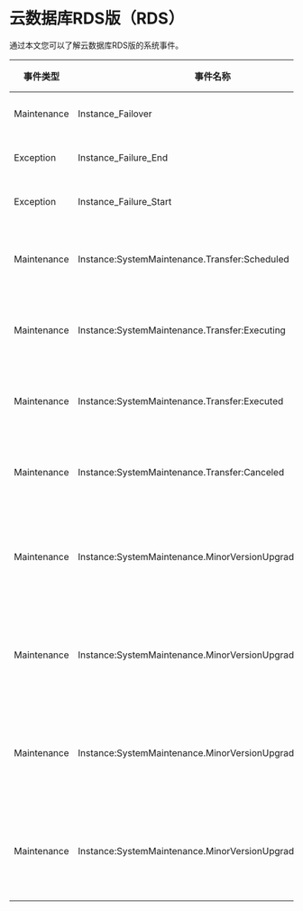 # 云数据库RDS版（RDS）

通过本文您可以了解云数据库RDS版的系统事件。

|事件类型|事件名称|事件含义|事件状态|事件等级|
|----|----|----|----|----|
|Maintenance|Instance\_Failover|实例主备切换|Executed|Warn|
|Exception|Instance\_Failure\_End|实例故障结束|Executed|Critical|
|Exception|Instance\_Failure\_Start|实例故障开始|Executing|Critical|
|Maintenance|Instance:SystemMaintenance.Transfer:Scheduled|实例迁移（计划中）|Scheduled|Warn|
|Maintenance|Instance:SystemMaintenance.Transfer:Executing|实例迁移（开始执行）|Executing|Warn|
|Maintenance|Instance:SystemMaintenance.Transfer:Executed|实例迁移（执行完成）|Executed|Warn|
|Maintenance|Instance:SystemMaintenance.Transfer:Canceled|实例迁移（已取消）|Canceled|Warn|
|Maintenance|Instance:SystemMaintenance.MinorVersionUpgrade:Scheduled|实例小版本升级（计划中）|Scheduled|Warn|
|Maintenance|Instance:SystemMaintenance.MinorVersionUpgrade:Executing|实例小版本升级（开始执行）|Executing|Warn|
|Maintenance|Instance:SystemMaintenance.MinorVersionUpgrade:Executed|实例小版本升级（执行完成）|Executed|Warn|
|Maintenance|Instance:SystemMaintenance.MinorVersionUpgrade:Canceled|实例小版本升级（已取消）|Canceled|Warn|

